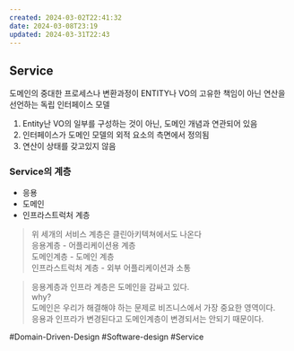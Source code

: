 ```yaml
---
created: 2024-03-02T22:41:32
date: 2024-03-08T23:19
updated: 2024-03-31T22:43
---
```

## Service

도메인의 중대한 프로세스나 변환과정이 ENTITY나 VO의 고유한 책임이 아닌 연산을 선언하는 독립 인터페이스 모델

1. Entity난 VO의 일부를 구성하는 것이 아닌, 도메인 개념과 연관되어 있음
2. 인터페이스가 도메인 모델의 외적 요소의 측면에서 정의됨
3. 연산이 상태를 갖고있지 않음

### Service의 계층

- 응용
- 도메인
- 인프라스트럭처 계층

> 위 세개의 서비스 계층은 클린아키텍쳐에서도 나온다  
> 응용계층 - 어플리케이션용 계층  
> 도메인계층 - 도메인 계층  
> 인프라스트럭처 계층 - 외부 어플리케이션과 소통

> 응용계층과 인프라 계층은 도메인을 감싸고 있다.  
> why?  
> 도메인은 우리가 해결해야 하는 문제로 비즈니스에서 가장 중요한 영역이다.  
> 응용과 인프라가 변경된다고 도메인계층이 변경되서는 안되기 때문이다.

#Domain-Driven-Design
#Software-design 
#Service